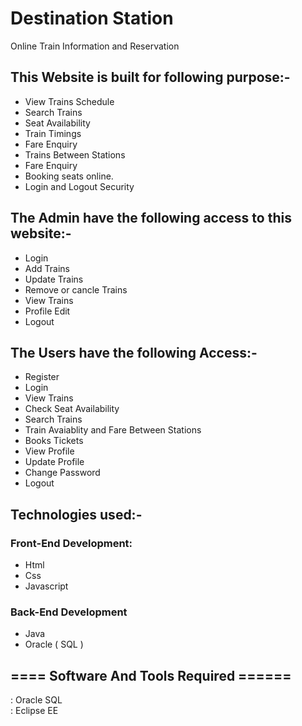# Destination Station

Online Train Information and Reservation<br />


## This Website is built for following purpose:-<br />
- View Trains Schedule<br />
- Search Trains<br />
- Seat Availability<br />
- Train Timings<br />
- Fare Enquiry<br />
- Trains Between Stations<br />
- Fare Enquiry<br />
- Booking seats online.<br />
- Login and Logout Security<br />

## The Admin have the following access to this website:-<br />
- Login<br />
- Add Trains<br />
- Update Trains<br />
- Remove or cancle Trains<br />
- View Trains<br />
- Profile Edit<br />
- Logout<br />

## The Users have the following Access:-<br />
- Register<br />
- Login<br />
- View Trains<br />
- Check Seat Availability<br />
- Search Trains<br />
- Train Avaiablity and Fare Between Stations<br />
- Books Tickets<br />
- View Profile<br />
- Update Profile<br />
- Change Password<br />
- Logout<br />

## Technologies used:-<br />
### Front-End Development:<br />
- Html<br />
- Css<br />
- Javascript<br />

### Back-End Development<br />
- Java<br />
- Oracle ( SQL )<br />

## ==== Software And Tools Required ======<br />
: Oracle SQL<br />
: Eclipse EE<br />




